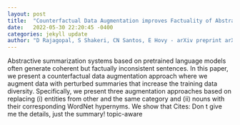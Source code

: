 ```yaml
---
layout: post
title:  "Counterfactual Data Augmentation improves Factuality of Abstractive Summarization"
date:   2022-05-30 22:20:45 -0400
categories: jekyll update
author: "D Rajagopal, S Shakeri, CN Santos, E Hovy - arXiv preprint arXiv , 2022"
---
```

Abstractive summarization systems based on pretrained language models often generate coherent but factually inconsistent sentences. In this paper, we present a counterfactual data augmentation approach where we augment data with perturbed summaries that increase the training data diversity. Specifically, we present three augmentation approaches based on replacing (i) entities from other and the same category and (ii) nouns with their corresponding WordNet hypernyms. We show that  Cites: Don t give me the details, just the summary! topic-aware 